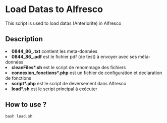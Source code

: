 # Load Datas to Alfresco

This script is used to load datas (Anteriorite) in Alfresco

## Description

<li> <b>0844_86_.txt</b> contient les meta-données</li>
<li> <b>0844_86_.pdf</b> est le fichier pdf (de test) à envoyer avec ses méta-données </li>
<li><b>cleanFiles*.sh</b> est le script de renommage des fichiers</li>
<li><b>connexion_fonctions*.php</b> est un fichier de configuration et declaration de fonctions</li>
<li> <b>script*.php</b> est le script de deversement dans Alfresco</li>
<li><b>load*.sh</b> est le script principal à exécuter</li>

## How to use ?

```
bash load.sh
```
